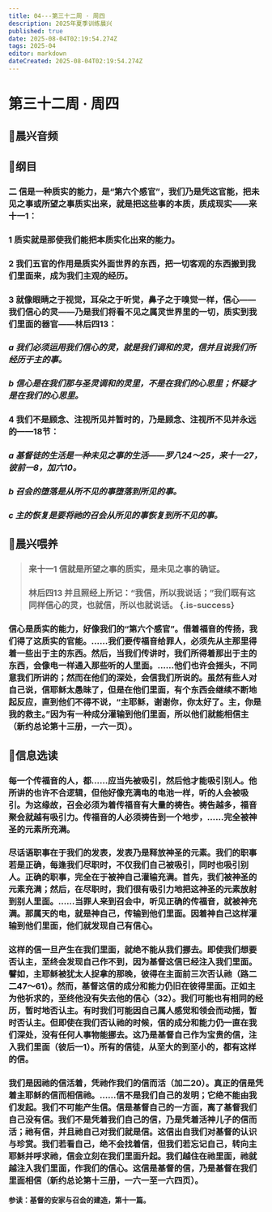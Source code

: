 ```yaml
---
title: 04---第三十二周 · 周四
description: 2025年夏季训练晨兴
published: true
date: 2025-08-04T02:19:54.274Z
tags: 2025-04
editor: markdown
dateCreated: 2025-08-04T02:19:54.274Z
---
```


# 第三十二周 · 周四
## 🎵晨兴音频

## 📖纲目

### 二    信是一种质实的能力，是“第六个感官”，我们乃是凭这官能，把未见之事或所望之事质实出来，就是把这些事的本质，质成现实——来十一1：

### 1    质实就是那使我们能把本质实化出来的能力。

### 2    我们五官的作用是质实外面世界的东西，把一切客观的东西搬到我们里面来，成为我们主观的经历。

### 3    就像眼睛之于视觉，耳朵之于听觉，鼻子之于嗅觉一样，信心——我们信心的灵——乃是我们将看不见之属灵世界里的一切，质实到我们里面的器官——林后四13：

### *a    我们必须运用我们信心的灵，就是我们调和的灵，信并且说我们所经历于主的事。*

### *b    信心是在我们那与圣灵调和的灵里，不是在我们的心思里；怀疑才是在我们的心思里。*

### 4    我们不是顾念、注视所见并暂时的，乃是顾念、注视所不见并永远的——18节：

### *a    基督徒的生活是一种未见之事的生活——罗八24～25，来十一27，彼前一8，加六10。*

### *b    召会的堕落是从所不见的事堕落到所见的事。*

### *c    主的恢复是要将祂的召会从所见的事恢复到所不见的事。*

## 📖晨兴喂养

>### **来十一1    信就是所望之事的质实，是未见之事的确证。**
>
>### **林后四13    并且照经上所记：“我信，所以我说话；”我们既有这同样信心的灵，也就信，所以也就说话。** {.is-success}

### 信心是质实的能力，好像我们的“第六个感官”。借着福音的传扬，我们得了这质实的官能。……我们要传福音给罪人，必须先从主那里得着一些出于主的东西。然后，当我们传讲时，我们所得着那出于主的东西，会像电一样通入那些听的人里面。……他们也许会摇头，不同意我们所讲的；然而在他们的深处，会信我们所说的。虽然有些人对自己说，信耶稣太愚昧了，但是在他们里面，有个东西会继续不断地起反应，直到他们不得不说，“主耶稣，谢谢你，你太好了。主，你是我的救主。”因为有一种成分灌输到他们里面，所以他们就能相信主（新约总论第十三册，一六一页）。

## 📖信息选读

### 每一个传福音的人，都……应当先被吸引，然后他才能吸引别人。他所讲的也许不合逻辑，但他好像充满电的电池一样，听的人会被吸引。为这缘故，召会必须为着传福音有大量的祷告。祷告越多，福音聚会就越有吸引力。传福音的人必须祷告到一个地步，……完全被神圣的元素所充满。

### 尽话语职事在于我们的发表，发表乃是释放神圣的元素。我们的职事若是正确，每逢我们尽职时，不仅我们自己被吸引，同时也吸引别人。正确的职事，完全在于被神自己灌输充满。首先，我们被神圣的元素充满；然后，在尽职时，我们很有吸引力地把这神圣的元素放射到别人里面。……当罪人来到召会中，听见正确的传福音，就被神充满。那属天的电，就是神自己，传输到他们里面。因着神自己这样灌输到他们里面，他们就发现自己有信心。

### 这样的信一旦产生在我们里面，就绝不能从我们挪去。即使我们想要否认主，至终会发现自己作不到，因为基督这信已经注入我们里面。譬如，主耶稣被犹太人捉拿的那晚，彼得在主面前三次否认祂（路二二47～61）。然而，基督这信的成分和能力仍旧在彼得里面。正如主为他祈求的，至终他没有失去他的信心（32）。我们可能也有相同的经历，暂时地否认主。有时我们可能因自己属人感觉和领会而动摇，暂时否认主。但即使在我们否认祂的时候，信的成分和能力仍一直在我们深处，没有任何人事物能挪去。这乃是基督自己作为宝贵的信，注入我们里面（彼后一1）。所有的信徒，从至大的到至小的，都有这样的信。

### 我们是因祂的信活着，凭祂作我们的信而活（加二20）。真正的信是凭着主耶稣的信而相信祂。……信不是我们自己的发明；它绝不能由我们发起。我们不可能产生信。信是基督自己的一方面，离了基督我们自己没有信。我们不是凭着我们自己的信，乃是凭着活神儿子的信而活；祂有信，并且祂自己对我们就是信。这信出自我们对基督的认识与珍赏。我们若看自己，绝不会找着信，但我们若忘记自己，转向主耶稣并呼求祂，信会立刻在我们里面升起。我们越住在祂里面，祂就越注入我们里面，作我们的信心。这信是基督的信，乃是基督在我们里面相信（新约总论第十三册，一六一至一六四页）。

**参读：基督的安家与召会的建造，第十一篇。**
<!-- Google tag (gtag.js) -->
<script async src="https://www.googletagmanager.com/gtag/js?id=G-1P8709Z16T"></script>
<script>
  window.dataLayer = window.dataLayer || [];
  function gtag(){dataLayer.push(arguments);}
  gtag('js', new Date());

  gtag('config', 'G-1P8709Z16T');
</script>